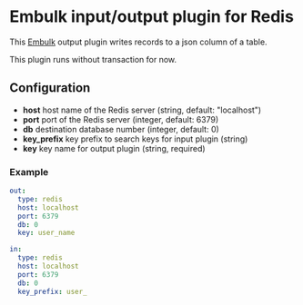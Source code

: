 # Embulk input/output plugin for Redis

This [Embulk](https://github.com/embulk/embulk) output plugin writes records to a json column of a table.

This plugin runs without transaction for now.

## Configuration

- **host** host name of the Redis server (string, default: "localhost")
- **port** port of the Redis server (integer, default: 6379)
- **db** destination database number (integer, default: 0)
- **key_prefix** key prefix to search keys for input plugin (string)
- **key** key name for output plugin (string, required)

### Example

```yaml
out:
  type: redis
  host: localhost
  port: 6379
  db: 0
  key: user_name

in:
  type: redis
  host: localhost
  port: 6379
  db: 0
  key_prefix: user_
```

